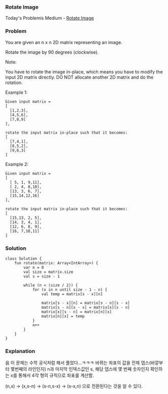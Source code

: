 ### Rotate Image

Today's Problemis Medium - [Rotate Image](https://leetcode.com/problems/rotate-image/)

### Problem
You are given an n x n 2D matrix representing an image.

Rotate the image by 90 degrees (clockwise).

Note:

You have to rotate the image in-place, which means you have to modify the input 2D matrix directly. DO NOT allocate another 2D matrix and do the rotation.

Example 1:

```
Given input matrix = 
[
  [1,2,3],
  [4,5,6],
  [7,8,9]
],

rotate the input matrix in-place such that it becomes:
[
  [7,4,1],
  [8,5,2],
  [9,6,3]
]
```

Example 2:

```
Given input matrix =
[
  [ 5, 1, 9,11],
  [ 2, 4, 8,10],
  [13, 3, 6, 7],
  [15,14,12,16]
], 

rotate the input matrix in-place such that it becomes:
[
  [15,13, 2, 5],
  [14, 3, 4, 1],
  [12, 6, 8, 9],
  [16, 7,10,11]
]
```

### Solution

```
class Solution {
    fun rotate(matrix: Array<IntArray>) {
        var n = 0
        val size = matrix.size
        val s = size - 1

        while (n < (size / 2)) {
            for (x in n until size - 1 - n) {
                val temp = matrix[s - x][n]

                matrix[s - x][n] = matrix[s - n][s - x]
                matrix[s - n][s - x] = matrix[x][s - n]
                matrix[x][s - n] = matrix[n][x]
                matrix[n][x] = temp
            }
            n++
        }
    }
}
```

### Explanation

음 이 문제는 수학 공식처럼 해서 풀었다...ㅋㅋㅋ 바뀌는 좌표의 값을 전체 뎁스(바깥부터 몇번째의 라인인지) n과 마지막 인덱스값인 s, 해당 뎁스에 몇 번째 숫자인지 확인하는 x를 통해서 4각 형의 규칙으로 좌표를 계산함.

(n,x) -> (x,s-n) -> (s-n,s-x) -> (s-x,n) 으로 전환된다는 것을 알 수 있다.